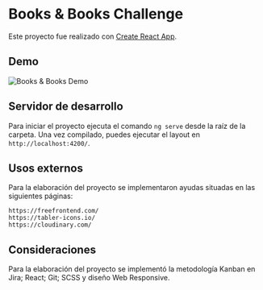 # Books & Books Challenge

Este proyecto fue realizado con [Create React App](https://github.com/facebook/create-react-app).

## Demo

<img src="https://res.cloudinary.com/kbblme/image/upload/v1644525489/Gifs/BAndBChallengeReact_w7uwys.gif" alt="Books & Books Demo" border="0">

## Servidor de desarrollo

Para iniciar el proyecto ejecuta el comando `ng serve` desde la raíz de la carpeta. Una vez compilado, puedes ejecutar el layout en `http://localhost:4200/`.

## Usos externos

Para la elaboración del proyecto se implementaron ayudas situadas en las siguientes páginas:

    https://freefrontend.com/ 
    https://tabler-icons.io/
    https://cloudinary.com/

## Consideraciones

Para la elaboración del proyecto se implementó la metodología Kanban en Jira; React; Git; SCSS y diseño Web Responsive.
